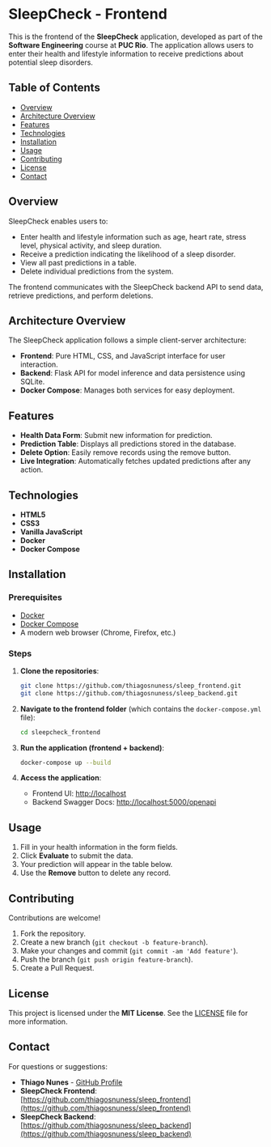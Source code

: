 
# SleepCheck - Frontend

This is the frontend of the **SleepCheck** application, developed as part of the **Software Engineering** course at **PUC Rio**. The application allows users to enter their health and lifestyle information to receive predictions about potential sleep disorders.

## Table of Contents

- [Overview](#overview)
- [Architecture Overview](#architecture-overview)
- [Features](#features)
- [Technologies](#technologies)
- [Installation](#installation)
- [Usage](#usage)
- [Contributing](#contributing)
- [License](#license)
- [Contact](#contact)

## Overview

SleepCheck enables users to:
- Enter health and lifestyle information such as age, heart rate, stress level, physical activity, and sleep duration.
- Receive a prediction indicating the likelihood of a sleep disorder.
- View all past predictions in a table.
- Delete individual predictions from the system.

The frontend communicates with the SleepCheck backend API to send data, retrieve predictions, and perform deletions.

## Architecture Overview

The SleepCheck application follows a simple client-server architecture:

- **Frontend**: Pure HTML, CSS, and JavaScript interface for user interaction.
- **Backend**: Flask API for model inference and data persistence using SQLite.
- **Docker Compose**: Manages both services for easy deployment.

## Features

- **Health Data Form**: Submit new information for prediction.
- **Prediction Table**: Displays all predictions stored in the database.
- **Delete Option**: Easily remove records using the remove button.
- **Live Integration**: Automatically fetches updated predictions after any action.

## Technologies

- **HTML5**
- **CSS3**
- **Vanilla JavaScript**
- **Docker**
- **Docker Compose**

## Installation

### Prerequisites

- [Docker](https://www.docker.com/)
- [Docker Compose](https://docs.docker.com/compose/)
- A modern web browser (Chrome, Firefox, etc.)

### Steps

1. **Clone the repositories**:

   ```bash
   git clone https://github.com/thiagosnuness/sleep_frontend.git
   git clone https://github.com/thiagosnuness/sleep_backend.git
   ```

2. **Navigate to the frontend folder** (which contains the `docker-compose.yml` file):

   ```bash
   cd sleepcheck_frontend
   ```

3. **Run the application (frontend + backend)**:

   ```bash
   docker-compose up --build
   ```

4. **Access the application**:

   - Frontend UI: [http://localhost](http://localhost)
   - Backend Swagger Docs: [http://localhost:5000/openapi](http://localhost:5000/openapi)

## Usage

1. Fill in your health information in the form fields.
2. Click **Evaluate** to submit the data.
3. Your prediction will appear in the table below.
4. Use the **Remove** button to delete any record.

## Contributing

Contributions are welcome!

1. Fork the repository.
2. Create a new branch (`git checkout -b feature-branch`).
3. Make your changes and commit (`git commit -am 'Add feature'`).
4. Push the branch (`git push origin feature-branch`).
5. Create a Pull Request.

## License

This project is licensed under the **MIT License**. See the [LICENSE](./LICENSE) file for more information.

## Contact

For questions or suggestions:

- **Thiago Nunes** - [GitHub Profile](https://github.com/thiagosnuness)
- **SleepCheck Frontend**: [https://github.com/thiagosnuness/sleep_frontend](https://github.com/thiagosnuness/sleep_frontend)
- **SleepCheck Backend**: [https://github.com/thiagosnuness/sleep_backend](https://github.com/thiagosnuness/sleep_backend)
